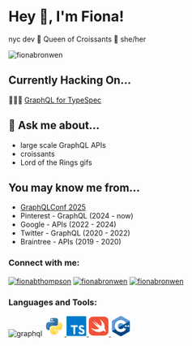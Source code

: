 # Hey 👋, I'm Fiona! 
nyc dev 🗽 Queen of Croissants 🥐 she/her

<p align="left"> <img src="https://komarev.com/ghpvc/?username=fionabronwen&label=Profile%20views&color=0e75b6&style=flat" alt="fionabronwen" /> </p>

## Currently Hacking On...
👩🏻‍💻 [GraphQL for TypeSpec](https://github.com/pinterest/typespec/tree/feature/graphql)

## 💬 Ask me about...
- large scale GraphQL APIs
- croissants
- Lord of the Rings gifs

## You may know me from...
- [GraphQLConf 2025](https://graphql.org/conf/2025/schedule/0843f99870a32c08d091379a43d0c224/?name=One%20API%20Definition%20To%20Rule%20Them%20All:%20Generating%20GraphQL%20Schemas%20From%20TypeSpec%20-%20Fiona%20Huang,%20Pinterest)
- Pinterest - GraphQL (2024 - now) 
- Google - APIs (2022 - 2024) 
- Twitter - GraphQL (2020 - 2022)
- Braintree - APIs (2019 - 2020) 

<h3 align="left">Connect with me:</h3>
<p align="left">
<a href="https://linkedin.com/in/fionabthompson" target="blank"><img align="center" src="https://raw.githubusercontent.com/rahuldkjain/github-profile-readme-generator/master/src/images/icons/Social/linked-in-alt.svg" alt="fionabthompson" height="30" width="40" /></a>
<a href="https://www.pinterest.com/fionabronwen" target="blank"><img align="center" src="https://github.com/user-attachments/assets/48c1b5e3-39f0-4201-895f-63c9805ce19f" alt="fionabronwen" height="40" width="40" /></a>
<a href="https://www.leetcode.com/fionabronwen" target="blank"><img align="center" src="https://raw.githubusercontent.com/rahuldkjain/github-profile-readme-generator/master/src/images/icons/Social/leet-code.svg" alt="fionabronwen" height="30" width="40" /></a>
</p>

<h3 align="left">Languages and Tools:</h3>
<p align="left"> <img src="https://www.vectorlogo.zone/logos/graphql/graphql-icon.svg" alt="graphql" width="40" height="40"/> </a> <a href="https://www.python.org" target="_blank" rel="noreferrer"> <img src="https://raw.githubusercontent.com/devicons/devicon/master/icons/python/python-original.svg" alt="python" width="40" height="40"/> </a> <a href="https://www.typescriptlang.org/" target="_blank" rel="noreferrer"> <img src="https://raw.githubusercontent.com/devicons/devicon/master/icons/typescript/typescript-original.svg" alt="typescript" width="40" height="40"/> <a href="https://developer.apple.com/swift/" target="_blank" rel="noreferrer"> <img src="https://raw.githubusercontent.com/devicons/devicon/master/icons/swift/swift-original.svg" alt="swift" width="40" height="40"/> </a><img src="https://raw.githubusercontent.com/devicons/devicon/master/icons/cplusplus/cplusplus-original.svg" alt="cplusplus" width="40" height="40"/> </a> <a href="https://graphql.org" target="_blank" rel="noreferrer"> </a> </p>
